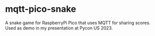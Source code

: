 # mqtt-pico-snake
A snake game for RaspberryPi Pico that uses MQTT for sharing scores. Used as demo in my presentation at Pycon US 2023.
